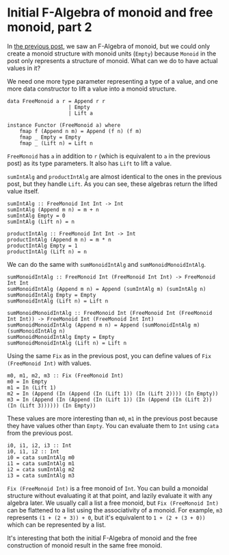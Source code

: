 # Initial F-Algebra of monoid and free monoid, part 2

In [the previous post](./monoid_f_algebra_free1.html), we saw an F-Algebra of monoid, but we could only create a monoid structure with monoid units (`Empty`) because `Monoid` in the post only represents a structure of monoid. What can we do to have actual values in it?

We need one more type parameter representing a type of a value, and one more data constructor to lift a value into a monoid structure.

```
data FreeMonoid a r = Append r r
                    | Empty
                    | Lift a

instance Functor (FreeMonoid a) where
    fmap f (Append n m) = Append (f n) (f m)
    fmap _ Empty = Empty
    fmap _ (Lift n) = Lift n
```

`FreeMonoid` has `a` in addition to `r` (which is equivalent to `a` in the previous post) as its type parameters. It also has `Lift` to lift a value.

`sumIntAlg` and `productIntAlg` are almost identical to the ones in the previous post, but they handle `Lift`. As you can see, these algebras return the lifted value itself.

```
sumIntAlg :: FreeMonoid Int Int -> Int
sumIntAlg (Append m n) = m + n
sumIntAlg Empty = 0
sumIntAlg (Lift n) = n

productIntAlg :: FreeMonoid Int Int -> Int
productIntAlg (Append m n) = m * n
productIntAlg Empty = 1
productIntAlg (Lift n) = n
```

We can do the same with `sumMonoidIntAlg` and `sumMonoidMonoidIntAlg`.

```
sumMonoidIntAlg :: FreeMonoid Int (FreeMonoid Int Int) -> FreeMonoid Int Int
sumMonoidIntAlg (Append m n) = Append (sumIntAlg m) (sumIntAlg n)
sumMonoidIntAlg Empty = Empty
sumMonoidIntAlg (Lift n) = Lift n

sumMonoidMonoidIntAlg :: FreeMonoid Int (FreeMonoid Int (FreeMonoid Int Int)) -> FreeMonoid Int (FreeMonoid Int Int)
sumMonoidMonoidIntAlg (Append m n) = Append (sumMonoidIntAlg m) (sumMonoidIntAlg n)
sumMonoidMonoidIntAlg Empty = Empty
sumMonoidMonoidIntAlg (Lift n) = Lift n
```

Using the same `Fix` as in the previous post, you can define values of `Fix (FreeMonoid Int)` with values.

```
m0, m1, m2, m3 :: Fix (FreeMonoid Int)
m0 = In Empty
m1 = In (Lift 1)
m2 = In (Append (In (Append (In (Lift 1)) (In (Lift 2)))) (In Empty))
m3 = In (Append (In (Append (In (Lift 1)) (In (Append (In (Lift 2)) (In (Lift 3)))))) (In Empty))
```

These values are more interesting than `m0`, `m1` in the previous post because they have values other than `Empty`. You can evaluate them to `Int` using `cata` from the previous post.

```
i0, i1, i2, i3 :: Int
i0, i1, i2 :: Int
i0 = cata sumIntAlg m0
i1 = cata sumIntAlg m1
i2 = cata sumIntAlg m2
i3 = cata sumIntAlg m3
```

`Fix (FreeMonoid Int)` is a free monoid of `Int`. You can build a monoidal structure without evaluating it at that point, and lazily evaluate it with any algebra later. We usually call a list a free monoid, but `Fix (FreeMonoid Int)` can be flattened to a list using the associativity of a monoid. For example, `m3` represents `(1 + (2 + 3)) + 0`, but it's equivalent to `1 + (2 + (3 + 0))` which can be represented by a list.

It's interesting that both the initial F-Algebra of monoid and the free construction of monoid result in the same free monoid.
